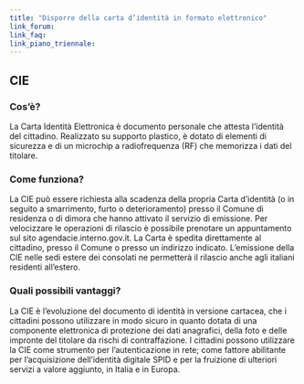 ```yaml
---
title: "Disporre della carta d’identità in formato elettronico"
link_forum:
link_faq:
link_piano_triennale:
---
```


## CIE

### Cos’è?

La Carta Identità Elettronica è documento personale che attesta l’identità del
cittadino. Realizzato su supporto plastico, è dotato di elementi di sicurezza e
di un microchip a radiofrequenza (RF) che memorizza i dati del titolare.

### Come funziona?

La CIE può essere richiesta alla scadenza della propria Carta d’identità (o in
seguito a smarrimento, furto o deterioramento) presso il Comune di residenza o
di dimora che hanno attivato il servizio di emissione. Per velocizzare le
operazioni di rilascio è possibile prenotare un appuntamento sul sito
agendacie.interno.gov.it. La Carta è spedita direttamente al cittadino, presso
il Comune o presso un indirizzo indicato. L’emissione della CIE nelle sedi
estere dei consolati ne permetterà il rilascio anche agli italiani residenti
all’estero.

### Quali possibili vantaggi?

La CIE è l’evoluzione del documento di identità in versione cartacea, che i
cittadini possono utilizzare in modo sicuro in quanto dotata di una componente
elettronica di protezione dei dati anagrafici, della foto e delle impronte del
titolare da rischi di contraffazione. I cittadini possono utilizzare la CIE come
strumento per l’autenticazione in rete; come fattore abilitante per
l’acquisizione dell’identità digitale SPID e per la fruizione di ulteriori
servizi a valore aggiunto, in Italia e in Europa.

